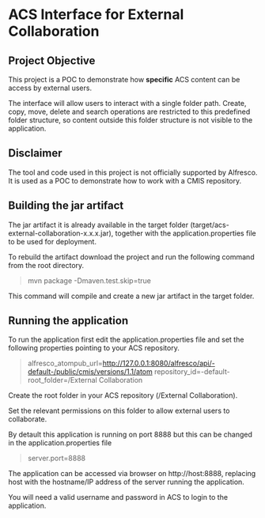 # ACS Interface for External Collaboration


## Project Objective
This project is a POC to demonstrate how **specific** ACS content can be access by external users.

The interface will allow users to interact with a single folder path. Create, copy, move, delete and search operations are restricted to this predefined folder structure, so content outside this folder structure is not visible to the application.

## Disclaimer
The tool and code used in this project is not officially supported by Alfresco. It is used as a POC to demonstrate how to work with a CMIS repository.

## Building the jar artifact
The jar artifact it is already available in the target folder (target/acs-external-collaboration-x.x.x.jar), together with the application.properties file to be used for deployment.

To rebuild the artifact download the project and run the following command from the root directory.

>mvn package -Dmaven.test.skip=true

This command will compile and create a new jar artifact in the target folder.

## Running the application
To run the application first edit the application.properties file and set the following properties pointing to your ACS repository.


>alfresco_atompub_url=http://127.0.0.1:8080/alfresco/api/-default-/public/cmis/versions/1.1/atom
>repository_id=-default-
>root_folder=/External Collaboration 

Create the root folder in your ACS repository (/External Collaboration).

Set the relevant permissions on this folder to allow external users to collaborate.

By detault this application is running on port 8888 but this can be changed in the application.properties file

>server.port=8888

The application can be accessed via browser on http://host:8888, replacing host with the hostname/IP address of the server running the application.

You will need a valid username and password in ACS to login to the application.

